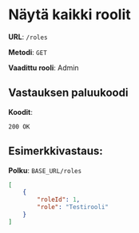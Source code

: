# Näytä kaikki roolit

**URL**: `/roles`

**Metodi**: `GET`

**Vaadittu rooli**: Admin

## Vastauksen paluukoodi

**Koodit**:

`200 OK`

## Esimerkkivastaus:

**Polku**: `BASE_URL/roles`

```json
[
    {
        "roleId": 1,
        "role": "Testirooli"
    }
]
```
